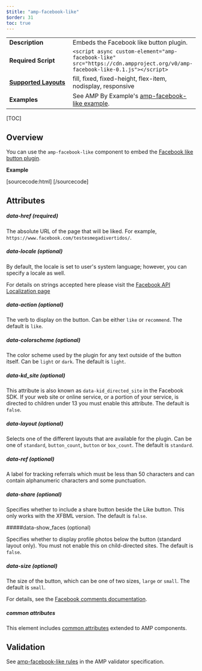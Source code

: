```yaml
---
$title: "amp-facebook-like"
$order: 31
toc: true
---
```


<!---
Copyright 2017 The AMP HTML Authors. All Rights Reserved.

Licensed under the Apache License, Version 2.0 (the "License");
you may not use this file except in compliance with the License.
You may obtain a copy of the License at

      http://www.apache.org/licenses/LICENSE-2.0

Unless required by applicable law or agreed to in writing, software
distributed under the License is distributed on an "AS-IS" BASIS,
WITHOUT WARRANTIES OR CONDITIONS OF ANY KIND, either express or implied.
See the License for the specific language governing permissions and
limitations under the License.
-->



<table>
  <tr>
    <td width="40%"><strong>Description</strong></td>
    <td>Embeds the Facebook like button plugin.</td>
  </tr>
  <tr>
    <td width="40%"><strong>Required Script</strong></td>
    <td><code>&lt;script async custom-element="amp-facebook-like" src="https://cdn.ampproject.org/v0/amp-facebook-like-0.1.js">&lt;/script></code></td>
  </tr>
  <tr>
    <td class="col-fourty"><strong><a href="https://www.ampproject.org/docs/guides/responsive/control_layout.html">Supported Layouts</a></strong></td>
    <td>fill, fixed, fixed-height, flex-item, nodisplay, responsive</td>
  </tr>
  <tr>
    <td><strong>Examples</strong></td>
    <td>See AMP By Example's <a href="https://ampbyexample.com/components/amp-facebook-like/">amp-facebook-like example</a>.</td>
  </tr>
</table>

[TOC]

## Overview

You can use the `amp-facebook-like` component to embed the [Facebook like button plugin](https://developers.facebook.com/docs/plugins/like-button).

**Example**

[sourcecode:html]
<amp-facebook-like width=90 height=20
    layout="fixed"
    data-layout="button_count"
    data-href="https://www.facebook.com/testesmegadivertidos/">
</amp-facebook-like>
[/sourcecode]
## Attributes

##### data-href (required)

The absolute URL of the page that will be liked. For example, `https://www.facebook.com/testesmegadivertidos/`.

##### data-locale (optional)

By default, the locale is set to user's system language; however, you can specify a locale as well.

For details on strings accepted here please visit the [Facebook API Localization page](https://developers.facebook.com/docs/internationalization)

##### data-action (optional)

The verb to display on the button. Can be either `like` or `recommend`. The default is `like`.

##### data-colorscheme (optional)

The color scheme used by the plugin for any text outside of the button itself. Can be `light` or `dark`. The default is `light`.

##### data-kd_site  (optional)

This attribute is also known as `data-kid_directed_site` in the Facebook SDK.
If your web site or online service, or a portion of your service, is directed to children under 13 you must enable this attribute. The default is `false`.

##### data-layout (optional)

Selects one of the different layouts that are available for the plugin. Can be one of `standard`, `button_count`, `button` or `box_count`. The default is `standard`.

##### data-ref (optional)

A label for tracking referrals which must be less than 50 characters and can contain alphanumeric characters and some punctuation.

##### data-share (optional)

Specifies whether to include a share button beside the Like button. This only works with the XFBML version. The default is `false`.

#####data-show_faces (optional)

Specifies whether to display profile photos below the button (standard layout only). You must not enable this on child-directed sites. The default is `false`.

##### data-size (optional)

The size of the button, which can be one of two sizes, `large` or `small`. The default is `small`.

For details, see the [Facebook comments documentation](https://developers.facebook.com/docs/plugins/like-button#settings).

##### common attributes

This element includes [common attributes](https://www.ampproject.org/docs/reference/common_attributes) extended to AMP components.

## Validation

See [amp-facebook-like rules](https://github.com/ampproject/amphtml/blob/master/extensions/amp-facebook-like/validator-amp-facebook-like.protoascii) in the AMP validator specification.
